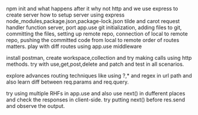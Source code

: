 npm init and what happens after it
why not http and we use express to create server
how to setup server using express
node_modules,package.json,package-lock.json
tilde and carot
request handler function
server, port
app.use
git initialization, adding files to git, committing the files, setting up remote repo, connection of local to remote repo, pushing the committed code from local to remote
order of routes matters. play with diff routes using app.use middleware

install postman, create workspace,collection and try making calls using http methods. try with use,get,post,delete and patch and test in all scenarios. 

explore advances routing techniques like using ?,* and regex in url path and also learn diff between req.params and req.query.

try using multiple RHFs in app.use and also use next() in dufferent places and check the responses in client-side. try putting next() before res.send and observe the output.